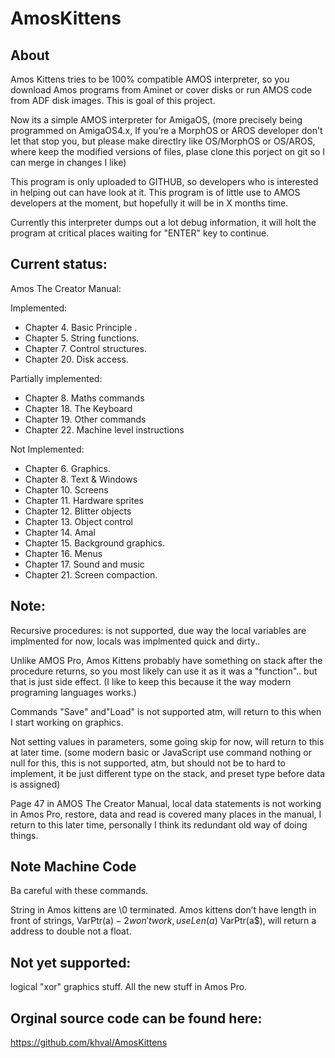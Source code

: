 # AmosKittens

About
-----
Amos Kittens tries to be 100% compatible AMOS interpreter, so you download Amos programs from Aminet or cover disks or run AMOS code from ADF disk images. This is goal of this project.

Now its a simple AMOS interpreter for AmigaOS, 
(more precisely being programmed on AmigaOS4.x, If you’re a MorphOS or AROS developer don't let that stop you, but please make directlry like OS/MorphOS or OS/AROS, where keep the modified versions of files, plase clone this porject on git so I can merge in changes I like)

This program is only uploaded to GITHUB, so developers who is interested in helping out can have look at it.
This program is of little use to AMOS developers at the moment, but hopefully it will be in X months time.

Currently this interpreter dumps out a lot debug information, it will holt the program at critical places waiting for "ENTER" key to continue.

Current status:
---------------

Amos The Creator Manual:

Implemented:

* Chapter 4. Basic Principle .
* Chapter 5. String functions.
* Chapter 7. Control structures.
* Chapter 20. Disk access.

Partially implemented:

* Chapter 8. Maths commands
* Chapter 18. The Keyboard
* Chapter 19. Other commands
* Chapter 22. Machine level instructions

Not Implemented:

* Chapter 6. Graphics.
* Chapter 8. Text & Windows
* Chapter 10. Screens
* Chapter 11. Hardware sprites
* Chapter 12. Blitter objects
* Chapter 13. Object control
* Chapter 14. Amal
* Chapter 15. Background graphics.
* Chapter 16. Menus
* Chapter 17. Sound and music
* Chapter 21. Screen compaction.

Note: 
-----
Recursive procedures: is not supported, due way the local variables are implmented for now, locals was implmented quick and dirty..

Unlike AMOS Pro, Amos Kittens probably have something on stack after the procedure returns, so you most likely can use it as it was a "function".. but that is just side effect. (I like to keep this because it the way modern programing languages works.)

Commands "Save" and"Load" is not supported atm, will return to this when I start working on graphics.

Not setting values in parameters, some going skip for now, will return to this at later time.
(some modern basic or JavaScript use command nothing or null for this, this is not supported, 
atm, but should not be to hard to implement, it be just different type on the stack, and preset type before data is assigned)

Page 47 in AMOS The Creator Manual, local data statements is not working in Amos Pro, restore, data and read is covered many places in the manual, I return to this later time, personally I think its redundant old way of doing things.

Note Machine Code 
-----------------
Ba careful with these commands.

String in Amos kittens are \0 terminated.
Amos kittens don’t have length in front of strings, VarPtr(a$)-2 won't work, use Len(a$)
VarPtr(a$), will return a address to double not a float.

Not yet supported:
------------------
logical "xor"
graphics stuff.
All the new stuff in Amos Pro.

Orginal source code can be found here:
--------------------------------------
https://github.com/khval/AmosKittens
